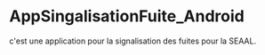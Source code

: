 # AppSingalisationFuite_Android
c'est une application pour la signalisation des fuites pour la SEAAL.
